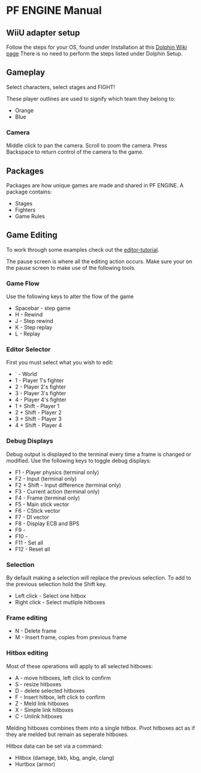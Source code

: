# PF ENGINE Manual

## WiiU adapter setup

Follow the steps for your OS, found under Installation at this [Dolphin Wiki page](https://wiki.dolphin-emu.org/index.php?title=How_to_use_the_Official_GameCube_Controller_Adapter_for_Wii_U_in_Dolphin)
There is no need to perform the steps listed under Dolphin Setup.

## Gameplay

Select characters, select stages and FIGHT!

These player outlines are used to signify which team they belong to:
*   Orange
*   Blue

### Camera

Middle click to pan the camera.
Scroll to zoom the camera.
Press Backspace to return control of the camera to the game.

## Packages

Packages are how unique games are made and shared in PF ENGINE.
A package contains:
*   Stages
*   Fighters
*   Game Rules

## Game Editing

To work through some examples check out the [editor-tutorial]().

The pause screen is where all the editing action occurs.
Make sure your on the pause screen to make use of the following tools.

### Game Flow

Use the following keys to alter the flow of the game
*   Spacebar - step game
*   H - Rewind
*   J - Step rewind
*   K - Step replay
*   L - Replay

### Editor Selector

First you must select what you wish to edit:

*   ` - World
*   1 - Player 1's fighter
*   2 - Player 2's fighter
*   3 - Player 3's fighter
*   4 - Player 4's fighter
*   1 + Shift - Player 1
*   2 + Shift - Player 2
*   3 + Shift - Player 3
*   4 + Shift - Player 4

### Debug Displays

Debug output is displayed to the terminal every time a frame is changed or modified.
Use the following keys to toggle debug displays:

*   F1 - Player physics  (terminal only)
*   F2 - Input (terminal only)
*   F2 + Shift - Input difference (terminal only)
*   F3 - Current action (terminal only)
*   F4 - Frame (terminal only)
*   F5 - Main stick vector
*   F6 - CStick vector
*   F7 - DI vector
*   F8 - Display ECB and BPS
*   F9 -
*   F10 -
*   F11 - Set all
*   F12 - Reset all

### Selection

By default making a selection will replace the previous selection.
To add to the previous selection hold the Shift key.

*   Left click - Select one hitbox
*   Right click - Select mutliple hitboxes

### Frame editing

*   N - Delete frame
*   M - Insert frame, copies from previous frame

### Hitbox editing

Most of these operations will apply to all selected hitboxes:

*   A - move hitboxes, left click to confirm
*   S - resize hitboxes
*   D - delete selected hitboxes
*   F - Insert hitbox, left click to confirm
*   Z - Meld link hitboxes
*   X - Simple link hitboxes
*   C - Unlink hitboxes

Melding hitboxes combines them into a single hitbox.
Pivot hitboxes act as if they are melded but remain as seperate hitboxes.

Hitbox data can be set via a command:
*   Hitbox (damage, bkb, kbg, angle, clang)
*   Hurtbox (armor)
